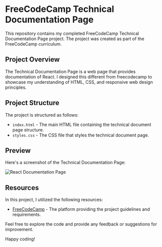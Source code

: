 # FreeCodeCamp Technical Documentation Page

This repository contains my completed FreeCodeCamp Technical Documentation Page project. The project was created as part of the FreeCodeCamp curriculum.

## Project Overview

The Technical Documentation Page is a web page that provides documentation of React. I designed this different from freecodecamp to showcase my understanding of HTML, CSS, and responsive web design principles.

## Project Structure

The project is structured as follows:

- `index.html` - The main HTML file containing the technical document page structure.
- `styles.css` - The CSS file that styles the technical document page.

## Preview

Here's a screenshot of the Technical Documentation Page:

![React Documentation Page]()


## Resources

In this project, I utilized the following resources:

- [FreeCodeCamp](https://www.freecodecamp.org/) - The platform providing the project guidelines and requirements.

Feel free to explore the code and provide any feedback or suggestions for improvement.

Happy coding!